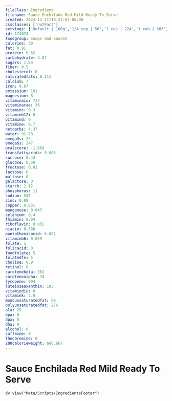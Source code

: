 ```yaml
---
fileClass: Ingredient
filename: Sauce Enchilada Red Mild Ready To Serve
created: 2024-12-21T19:27:02-06:00
cssclasses: ['nutFact']
servings: ['Default | 100g','1/4 cup | 56','1 cup | 224','1 can | 283']
id: 174074
foodgroup: Soups and Sauces
calories: 30
fat: 0.91
protein: 0.62
carbohydrate: 4.87
sugars: 1.83
fiber: 0.5
cholesterol: 0
saturatedfats: 0.111
calcium: 7
iron: 0.67
potassium: 101
magnesium: 6
vitaminaiu: 717
vitaminarae: 36
vitaminc: 0.3
vitaminb12: 0
vitamind: 0
vitamine: 0.7
netcarbs: 4.37
water: 91.78
omega3s: 29
omega6s: 247
pralscore: -1.669
transfattyacids: 0.003
sucrose: 0.43
glucose: 0.59
fructose: 0.81
lactose: 0
maltose: 0
galactose: 0
starch: 2.12
phosphorus: 11
sodium: 547
zinc: 0.09
copper: 0.031
manganese: 0.047
selenium: 0.4
thiamin: 0.04
riboflavin: 0.055
niacin: 0.388
pantothenicacid: 0.082
vitaminb6: 0.059
folate: 5
folicacid: 0
foodfolate: 5
folatedfe: 5
choline: 0.9
retinol: 0
carotenebeta: 362
carotenealpha: 74
lycopene: 994
luteinzeaxanthin: 103
vitamindiu: 0
vitamink: 2.8
monounsaturatedfat: 68
polyunsaturatedfat: 276
ala: 29
epa: 0
dpa: 0
dha: 0
alcohol: 0
caffeine: 0
theobromine: 0
200calorieweight: 666.667
---
```


# Sauce Enchilada Red Mild Ready To Serve

```dataviewjs
dv.view("Meta/Scripts/IngredientsFooter")
```